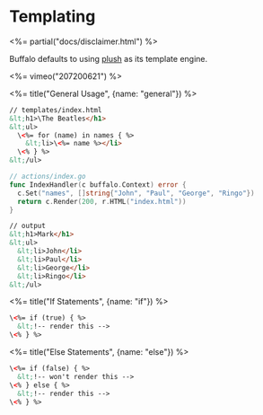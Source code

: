 # Templating

<%= partial("docs/disclaimer.html") %>

Buffalo defaults to using [plush](https://github.com/gobuffalo/plush) as its template engine.

<%= vimeo("207200621") %>

<%= title("General Usage", {name: "general"}) %>

```html
// templates/index.html
&lt;h1>\The Beatles</h1>
&lt;ul>
  \<%= for (name) in names { %>
    &lt;li>\<%= name %></li>
  \<% } %>
&lt;/ul>
```

```go
// actions/index.go
func IndexHandler(c buffalo.Context) error {
  c.Set("names", []string{"John", "Paul", "George", "Ringo"})
  return c.Render(200, r.HTML("index.html"))
}
```

```html
// output
&lt;h1>Mark</h1>
&lt;ul>
  &lt;li>John</li>
  &lt;li>Paul</li>
  &lt;li>George</li>
  &lt;li>Ringo</li>
&lt;/ul>
```

<%= title("If Statements", {name: "if"}) %>

```html
\<%= if (true) { %>
  &lt;!-- render this -->
\<% } %>
```



<%= title("Else Statements", {name: "else"}) %>

```html
\<%= if (false) { %>
  &lt;!-- won't render this -->
\<% } else { %>
  &lt;!-- render this -->
\<% } %>
```
